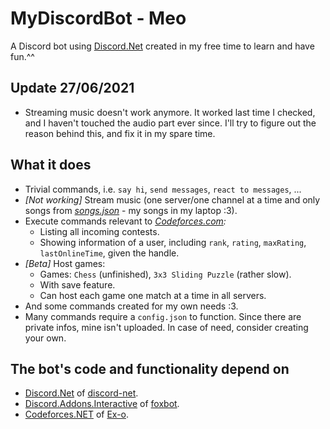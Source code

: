 # MyDiscordBot - Meo

A Discord bot using [Discord.Net](https://github.com/RogueException/Discord.Net) created in my free time to learn and have fun.^^

## Update 27/06/2021

- Streaming music doesn't work anymore. It worked last time I checked, and I haven't touched the audio part ever since. I'll try to figure out the reason behind this, and fix it in my spare time.

## What it does

- Trivial commands, i.e. `say hi`, `send messages`, `react to messages`, ...
- *[Not working]* Stream music (one server/one channel at a time and only songs from *[songs.json](https://github.com/SxweetLollipop/MyFirstDiscordBot/blob/master/2nd/songs.json)* - my songs in my laptop :3).
- Execute commands relevant to *[Codeforces.com](http://codeforces.com):*
    - Listing all incoming contests.
    - Showing information of a user, including `rank`, `rating`, `maxRating`, `lastOnlineTime`, given the handle.
- *[Beta]* Host games:
    - Games: `Chess` (unfinished), `3x3 Sliding Puzzle` (rather slow).
    - With save feature.
    - Can host each game one match at a time in all servers.
- And some commands created for my own needs :3.
- Many commands require a `config.json` to function. Since there are private infos, mine isn't uploaded. In case of need, consider creating your own.

## The bot's code and functionality depend on

- [Discord.Net](https://github.com/RogueException/Discord.Net) of [discord-net](https://github.com/discord-net).
- [Discord.Addons.Interactive](https://github.com/foxbot/Discord.Addons.Interactive) of [foxbot](https://github.com/foxbot).
- [Codeforces.NET](https://github.com/Ex-o/Codeforces.NET) of [Ex-o](https://github.com/Ex-o).